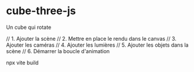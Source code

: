 # cube-three-js
Un cube qui rotate

// 1. Ajouter la scène
// 2. Mettre en place le rendu dans le canvas
// 3. Ajouter les caméras
// 4. Ajouter les lumières
// 5. Ajouter les objets dans la scène
// 6. Démarrer la boucle d'animation

npx vite build